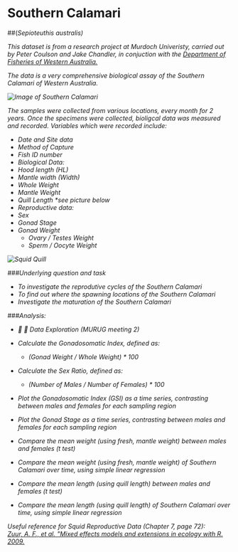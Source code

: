 # Southern Calamari 
##(<i>Sepioteuthis australis<i/>) 

This dataset is from a research project at Murdoch Univeristy, carried out by Peter Coulson and Jake Chandler, in conjuction with the [Department of Fisheries of Western Australia.](http://www.fish.wa.gov.au/Documents/recreational_fishing/additional_fishing_information/send_us_your_squid_flyer.pdf)  

The data is a very comprehensive biological assay of the Southern Calamari of Western Australia.  

![Image of Southern Calamari](http://www.redmap.org.au/assets/media/uploads/2012/12/10/3.%20Squid%20(G%20Pecl).jpg)


The samples were collected from various locations, every month for 2 years. Once the specimens were collected, bioligcal data was measured and recorded. Variables which were recorded include:
* Date and Site data
* Method of Capture
* Fish ID number
* Biological Data:
 * Hood length (HL)
 * Mantle width (Width)
 * Whole Weight
 * Mantle Weight
 * Quill Length *see picture below
* Reproductive data:
 * Sex
 * Gonad Stage
 * Gonad Weight
    * Ovary / Testes Weight
    * Sperm / Oocyte Weight

![Squid Quill](http://2.bp.blogspot.com/-jSjCkTvF2Sg/TpzcqQ-wgBI/AAAAAAAAArU/yY5IQ4pbmHc/s1600/Squid+step+four+remove+quill.jpg)

###Underlying question and task
* To investigate the reprodutive cycles of the Southern Calamari
* To find out where the spawning locations of the Southern Calamari 
* Investigate the maturation of the Southern Calamari

###Analysis:  
* :octopus: :octopus: Data Exploration (MURUG meeting 2)
* Calculate the Gonadosomatic Index, defined as:   
  * (Gonad Weight / Whole Weight) * 100  

* Calculate the Sex Ratio, defined as:  
  * (Number of Males / Number of Females) * 100  

* Plot the Gonadosomatic Index (GSI) as a time series, contrasting between males and females for each sampling region
* Plot the Gonad Stage as a time series, contrasting between males and females for each sampling region
* Compare the mean weight (using fresh, mantle weight) between males and females (t test)
* Compare the mean weight (using fresh, mantle weight) of Southern Calamari over time, using simple linear regression
* Compare the mean length (using quill length) between males and females (t test)
* Compare the mean length (using quill length) of Southern Calamari over time, using simple linear regression

Useful reference for Squid Reproductive Data (Chapter 7, page 72):  
[Zuur, A. F., et al. "Mixed effects models and extensions in ecology with R. 2009.](http://www.highstat.com/book2.htm)

